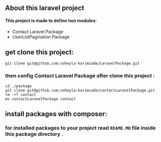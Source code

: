 
## About this laravel project 
#### This project is made to define two modules:
- Contact Laravel Package
- UserListPagination Package

## get clone this project:
    git clone git@github.com:soheyla-karimzade/LaravelPackage.git
    
    
### then config  Contact Laravel Package after clone this project :
    cd ./package
    git clone git@github.com:soheyla-karimzade/contactLaravelPackage.git
    rm -rf contact
    mv contactLaravelPackage contact
    
## install packages with composer:
### for installed packages to your project read `REAME.MD` file inside this package directory .
